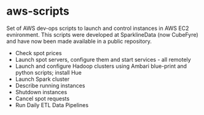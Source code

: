 # aws-scripts

Set of AWS dev-ops scripts to launch and control instances in AWS EC2 evnironment. This scripts were developed 
at SparklineData (now CubeFyre) and have now been made available in a public repository. 

- Check spot prices
- Launch spot servers, configure them and start services - all remotely
- Launch and configure Hadoop clusters using Ambari blue-print and python scripts; install Hue
- Launch Spark cluster
- Describe running instances
- Shutdown instances
- Cancel spot requests
- Run Daily ETL Data Pipelines
